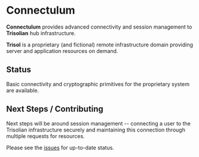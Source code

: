 # Connectulum
**Connectulum** provides advanced connectivity and session management to **Trisolian** hub infrastructure.

**Trisol** is a proprietary (and fictional) remote infrastructure domain providing server and application
resources on demand.

## Status
Basic connectivity and cryptographic primitives for the proprietary system are available.

## Next Steps / Contributing
Next steps will be around session management -- connecting a user to the Trisolian
infrastructure securely and maintaining this connection through multiple requests for
resources.

Please see the [issues](https://github.com/trisolaria/talwinder/issues?q=is%3Aissue+is%3Aopen+sort%3Acreated-asc) for up-to-date status.
